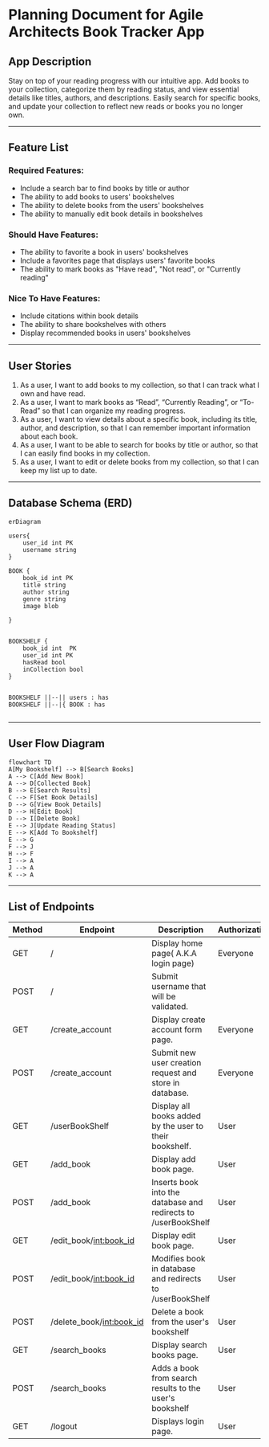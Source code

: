 # Planning Document for Agile Architects Book Tracker App

## App Description
Stay on top of your reading progress with our intuitive app. Add books to your collection, categorize them by reading status, and view essential details like titles, authors, and descriptions. Easily search for specific books, and update your collection to reflect new reads or books you no longer own.

---
## Feature List

### Required Features:
* Include a search bar to find books by title or author
* The ability to add books to users' bookshelves
* The ability to delete books from the users' bookshelves
* The ability to manually edit book details in bookshelves

### Should Have Features:
* The ability to favorite a book in users' bookshelves
* Include a favorites page that displays users' favorite books
* The ability to mark books as "Have read", "Not read", or "Currently reading"

### Nice To Have Features:
* Include citations within book details
* The ability to share bookshelves with others
* Display recommended books in users' bookshelves
---
## User Stories

1. As a user, I want to add books to my collection, so that I can track what I own and have read.
2. As a user, I want to mark books as “Read”, “Currently Reading”,  or “To-Read” so that I can organize my reading progress.
3. As a user, I want to view details about a specific book, including its title, author, and description, so that I can remember important information about each book.
4. As a user, I want to be able to search for books by title or author, so that I can easily find books in my collection.
5. As a user, I want to edit or delete books from my collection, so that I can keep my list up to date. 

---
## Database Schema (ERD)

```mermaid
erDiagram

users{
    user_id int PK
    username string
}

BOOK {
    book_id int PK
    title string
    author string
    genre string
    image blob
    
}


BOOKSHELF {
    book_id int  PK
    user_id int PK
    hasRead bool
    inCollection bool
}


BOOKSHELF ||--|| users : has
BOOKSHELF ||--|{ BOOK : has


```
---
## User Flow Diagram

```mermaid
flowchart TD
A[My Bookshelf] --> B[Search Books]
A --> C[Add New Book]
A --> D[Collected Book]
B --> E[Search Results]
C --> F[Set Book Details]
D --> G[View Book Details]
D --> H[Edit Book]
D --> I[Delete Book]
E --> J[Update Reading Status]
E --> K[Add To Bookshelf]
E --> G
F --> J
H --> F
I --> A
J --> A
K --> A
```
---
## List of Endpoints

| Method | Endpoint | Description | Authorization |
|--------|----------|-------------|---------------|
| GET    | / | Display home page( A.K.A login page) | Everyone |
| POST   | / | Submit username that will be validated. | | Everyone |
| GET    | /create_account | Display create account form page. | Everyone |
| POST   | /create_account | Submit new user creation request and store in database. | Everyone |
| GET    | /userBookShelf | Display all books added by the user to their bookshelf. | User |
| GET    | /add_book      | Display add book page.                                 | User |
| POST   | /add_book      | Inserts book into the database and redirects to /userBookShelf | User |
| GET    | /edit_book/<int:book_id> | Display edit book page. | User |
| POST   | /edit_book/<int:book_id> | Modifies book in database and redirects to /userBookShelf | User |
| POST | /delete_book/<int:book_id> | Delete a book from the user's bookshelf | User |
| GET    | /search_books | Display search books page. | User |
| POST   | /search_books | Adds a book from search results to the user's bookshelf | User |
| GET    | /logout       | Displays login page. | User |

